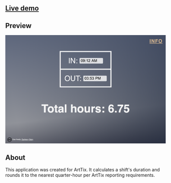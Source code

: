 ## <a href="https://vxxce.github.io/arttix-tc" alt="live demo link">Live demo</a>

## Preview

<img src="https://github.com/vxxce/arttix-tc/blob/master/public/screenshot.png" alt="screenshot" width="900px"  />

## About

This application was created for ArtTix. It calculates a shift's duration and rounds it to the nearest quarter-hour per ArtTix reporting requirements.
